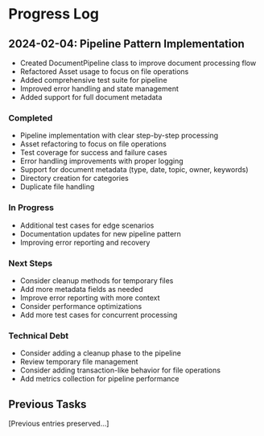 # Progress Log

## 2024-02-04: Pipeline Pattern Implementation
- Created DocumentPipeline class to improve document processing flow
- Refactored Asset usage to focus on file operations
- Added comprehensive test suite for pipeline
- Improved error handling and state management
- Added support for full document metadata

### Completed
- Pipeline implementation with clear step-by-step processing
- Asset refactoring to focus on file operations
- Test coverage for success and failure cases
- Error handling improvements with proper logging
- Support for document metadata (type, date, topic, owner, keywords)
- Directory creation for categories
- Duplicate file handling

### In Progress
- Additional test cases for edge scenarios
- Documentation updates for new pipeline pattern
- Improving error reporting and recovery

### Next Steps
- Consider cleanup methods for temporary files
- Add more metadata fields as needed
- Improve error reporting with more context
- Consider performance optimizations
- Add more test cases for concurrent processing

### Technical Debt
- Consider adding a cleanup phase to the pipeline
- Review temporary file management
- Consider adding transaction-like behavior for file operations
- Add metrics collection for pipeline performance

## Previous Tasks
[Previous entries preserved...]
